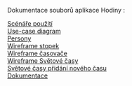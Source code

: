 Dokumentace souborů aplikace Hodiny : 


<a href=https://github.com/hotnthot/Clock/blob/main/doc/Scenare.md>Scénáře použití</a>
<br>
<a href=https://github.com/hotnthot/Clock/blob/main/doc/Hodiny%20-%20diagram.PNG>Use-case diagram</a>
<br>
<a href=https://github.com/hotnthot/Clock/blob/main/doc/persony.md>Persony</a>
<br>
<a href=https://github.com/hotnthot/Clock/blob/main/doc/Wireframe%20stopky.PNG>Wireframe stopek</a>
<br>
<a href=https://github.com/hotnthot/Clock/blob/main/doc/wireframe%20%C4%8Dasova%C4%8D.png>Wireframe časovače</a>
<br>
<a href=https://github.com/hotnthot/Clock/blob/main/doc/Sv%C4%9Btov%C3%A9%20%C4%8Dasy%20wireframe.PNG>Wireframe Světové časy</a>
<br>
<a href=https://github.com/hotnthot/Clock/blob/main/doc/Sv%C4%9Btov%C3%A9%20%C4%8Dasy-%20p%C5%99id%C3%A1n%C3%AD%20nov%C3%A9ho%20%C4%8Dasu.PNG>Světové časy přidání nového času</a>
<br>
<a href=https://github.com/hotnthot/Clock/blob/main/doc/Dokumentace-projektu.pdf>Dokumentace</a>
